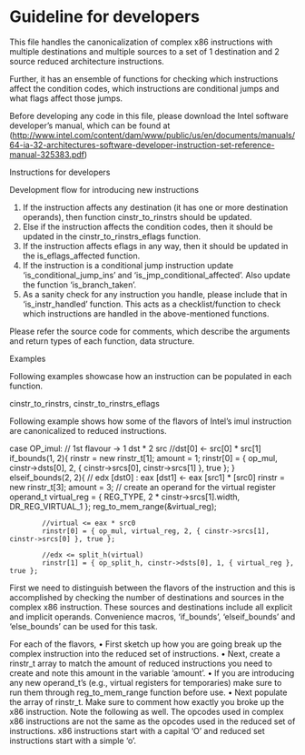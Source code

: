 Guideline for developers
========================

This file handles the canonicalization of complex x86 instructions with multiple destinations and multiple sources to a set of 1 destination and 2 source reduced architecture instructions.

Further, it has an ensemble of functions for checking which instructions affect the condition codes, which instructions are conditional jumps and what flags affect those jumps.

Before developing any code in this file, please download the Intel software developer’s manual, which can be found at (http://www.intel.com/content/dam/www/public/us/en/documents/manuals/64-ia-32-architectures-software-developer-instruction-set-reference-manual-325383.pdf)

Instructions for developers

Development flow for introducing new instructions

1.	If the instruction affects any destination (it has one or more destination operands), then function cinstr_to_rinstrs should be updated.
2.	Else if the instruction affects the condition codes, then it should be updated in the cinstr_to_rinstrs_eflags function.
3.	If the instruction affects eflags in any way, then it should be updated in the is_eflags_affected function.
4.	If the instruction is a conditional jump instruction update ‘is_conditional_jump_ins’ and ‘is_jmp_conditional_affected’. Also update the function ‘is_branch_taken’.
5.	As a sanity check for any instruction you handle, please include that in ‘is_instr_handled’ function. This acts as a checklist/function to check which instructions are handled in the above-mentioned functions.

Please refer the source code for comments, which describe the arguments and return types of each function, data structure.

Examples 

Following examples showcase how an instruction can be populated in each function.

cinstr_to_rinstrs, cinstr_to_rinstrs_eflags

Following example shows how some of the flavors of Intel’s imul instruction are canonicalized to reduced instructions.
 
case OP_imul:
		// 1st flavour -> 1 dst * 2 src
		//dst[0] <- src[0] * src[1]
if_bounds(1, 2){
			rinstr = new rinstr_t[1];
			amount = 1;
		rinstr[0] = { op_mul, cinstr->dsts[0], 2, { cinstr->srcs[0], cinstr->srcs[1] }, true };
		}
		elseif_bounds(2, 2){
			// edx [dst0] : eax [dst1] <- eax [src1] * [src0] 
			rinstr = new rinstr_t[3];
			amount = 3;
			// create an operand for the virtual register
			operand_t virtual_reg = { REG_TYPE, 2 * cinstr->srcs[1].width, DR_REG_VIRTUAL_1 };
			reg_to_mem_range(&virtual_reg);

			//virtual <= eax * src0
			rinstr[0] = { op_mul, virtual_reg, 2, { cinstr->srcs[1], cinstr->srcs[0] }, true };

			//edx <= split_h(virtual)
			rinstr[1] = { op_split_h, cinstr->dsts[0], 1, { virtual_reg }, true };

First we need to distinguish between the flavors of the instruction and this is accomplished by checking the number of destinations and sources in the complex x86 instruction. These sources and destinations include all explicit and implicit operands. Convenience macros, ‘if_bounds’, ‘elseif_bounds’ and ‘else_bounds’ can be used for this task.

For each of the flavors,
•	First sketch up how you are going break up the complex instruction into the reduced set of instructions.
•	Next, create a rinstr_t array to match the amount of reduced instructions you need to create and note this amount in the variable ‘amount’.
•	If you are introducing any new operand_t’s (e.g., virtual registers for temporaries) make sure to run them through reg_to_mem_range function before use.
•	Next populate the array of rinstr_t. Make sure to comment how exactly you broke up the x86 instruction.
Note the following as well.
The opcodes used in complex x86 instructions are not the same as the opcodes used in the reduced set of instructions. x86 instructions start with a capital ‘O’ and reduced set instructions start with a simple ‘o’.






